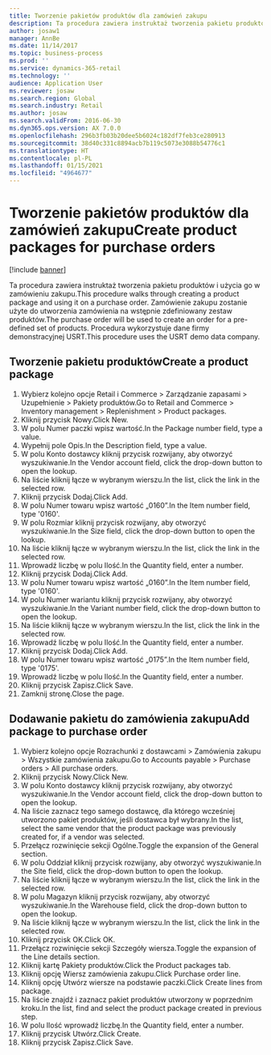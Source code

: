 ```yaml
---
title: Tworzenie pakietów produktów dla zamówień zakupu
description: Ta procedura zawiera instruktaż tworzenia pakietu produktów i użycia go w zamówieniu zakupu.
author: josaw1
manager: AnnBe
ms.date: 11/14/2017
ms.topic: business-process
ms.prod: ''
ms.service: dynamics-365-retail
ms.technology: ''
audience: Application User
ms.reviewer: josaw
ms.search.region: Global
ms.search.industry: Retail
ms.author: josaw
ms.search.validFrom: 2016-06-30
ms.dyn365.ops.version: AX 7.0.0
ms.openlocfilehash: 296b3fb03b20dee5b6024c182df7feb3ce280913
ms.sourcegitcommit: 38d40c331c8894acb7b119c5073e3088b54776c1
ms.translationtype: HT
ms.contentlocale: pl-PL
ms.lasthandoff: 01/15/2021
ms.locfileid: "4964677"
---
```

# <a name="create-product-packages-for-purchase-orders"></a><span data-ttu-id="23d7b-103">Tworzenie pakietów produktów dla zamówień zakupu</span><span class="sxs-lookup"><span data-stu-id="23d7b-103">Create product packages for purchase orders</span></span>

[!include [banner](../includes/banner.md)]

<span data-ttu-id="23d7b-104">Ta procedura zawiera instruktaż tworzenia pakietu produktów i użycia go w zamówieniu zakupu.</span><span class="sxs-lookup"><span data-stu-id="23d7b-104">This procedure walks through creating a product package and using it on a purchase order.</span></span> <span data-ttu-id="23d7b-105">Zamówienie zakupu zostanie użyte do utworzenia zamówienia na wstępnie zdefiniowany zestaw produktów.</span><span class="sxs-lookup"><span data-stu-id="23d7b-105">The purchase order will be used to create an order for a pre-defined set of products.</span></span> <span data-ttu-id="23d7b-106">Procedura wykorzystuje dane firmy demonstracyjnej USRT.</span><span class="sxs-lookup"><span data-stu-id="23d7b-106">This procedure uses the USRT demo data company.</span></span>


## <a name="create-a-product-package"></a><span data-ttu-id="23d7b-107">Tworzenie pakietu produktów</span><span class="sxs-lookup"><span data-stu-id="23d7b-107">Create a product package</span></span>
1. <span data-ttu-id="23d7b-108">Wybierz kolejno opcje Retail i Commerce > Zarządzanie zapasami > Uzupełnienie > Pakiety produktów.</span><span class="sxs-lookup"><span data-stu-id="23d7b-108">Go to Retail and Commerce > Inventory management > Replenishment > Product packages.</span></span>
2. <span data-ttu-id="23d7b-109">Kliknij przycisk Nowy.</span><span class="sxs-lookup"><span data-stu-id="23d7b-109">Click New.</span></span>
3. <span data-ttu-id="23d7b-110">W polu Numer paczki wpisz wartość.</span><span class="sxs-lookup"><span data-stu-id="23d7b-110">In the Package number field, type a value.</span></span>
4. <span data-ttu-id="23d7b-111">Wypełnij pole Opis.</span><span class="sxs-lookup"><span data-stu-id="23d7b-111">In the Description field, type a value.</span></span>
5. <span data-ttu-id="23d7b-112">W polu Konto dostawcy kliknij przycisk rozwijany, aby otworzyć wyszukiwanie.</span><span class="sxs-lookup"><span data-stu-id="23d7b-112">In the Vendor account field, click the drop-down button to open the lookup.</span></span>
6. <span data-ttu-id="23d7b-113">Na liście kliknij łącze w wybranym wierszu.</span><span class="sxs-lookup"><span data-stu-id="23d7b-113">In the list, click the link in the selected row.</span></span>
7. <span data-ttu-id="23d7b-114">Kliknij przycisk Dodaj.</span><span class="sxs-lookup"><span data-stu-id="23d7b-114">Click Add.</span></span>
8. <span data-ttu-id="23d7b-115">W polu Numer towaru wpisz wartość „0160”.</span><span class="sxs-lookup"><span data-stu-id="23d7b-115">In the Item number field, type '0160'.</span></span>
9. <span data-ttu-id="23d7b-116">W polu Rozmiar kliknij przycisk rozwijany, aby otworzyć wyszukiwanie.</span><span class="sxs-lookup"><span data-stu-id="23d7b-116">In the Size field, click the drop-down button to open the lookup.</span></span>
10. <span data-ttu-id="23d7b-117">Na liście kliknij łącze w wybranym wierszu.</span><span class="sxs-lookup"><span data-stu-id="23d7b-117">In the list, click the link in the selected row.</span></span>
11. <span data-ttu-id="23d7b-118">Wprowadź liczbę w polu Ilość.</span><span class="sxs-lookup"><span data-stu-id="23d7b-118">In the Quantity field, enter a number.</span></span>
12. <span data-ttu-id="23d7b-119">Kliknij przycisk Dodaj.</span><span class="sxs-lookup"><span data-stu-id="23d7b-119">Click Add.</span></span>
13. <span data-ttu-id="23d7b-120">W polu Numer towaru wpisz wartość „0160”.</span><span class="sxs-lookup"><span data-stu-id="23d7b-120">In the Item number field, type '0160'.</span></span>
14. <span data-ttu-id="23d7b-121">W polu Numer wariantu kliknij przycisk rozwijany, aby otworzyć wyszukiwanie.</span><span class="sxs-lookup"><span data-stu-id="23d7b-121">In the Variant number field, click the drop-down button to open the lookup.</span></span>
15. <span data-ttu-id="23d7b-122">Na liście kliknij łącze w wybranym wierszu.</span><span class="sxs-lookup"><span data-stu-id="23d7b-122">In the list, click the link in the selected row.</span></span>
16. <span data-ttu-id="23d7b-123">Wprowadź liczbę w polu Ilość.</span><span class="sxs-lookup"><span data-stu-id="23d7b-123">In the Quantity field, enter a number.</span></span>
17. <span data-ttu-id="23d7b-124">Kliknij przycisk Dodaj.</span><span class="sxs-lookup"><span data-stu-id="23d7b-124">Click Add.</span></span>
18. <span data-ttu-id="23d7b-125">W polu Numer towaru wpisz wartość „0175”.</span><span class="sxs-lookup"><span data-stu-id="23d7b-125">In the Item number field, type '0175'.</span></span>
19. <span data-ttu-id="23d7b-126">Wprowadź liczbę w polu Ilość.</span><span class="sxs-lookup"><span data-stu-id="23d7b-126">In the Quantity field, enter a number.</span></span>
20. <span data-ttu-id="23d7b-127">Kliknij przycisk Zapisz.</span><span class="sxs-lookup"><span data-stu-id="23d7b-127">Click Save.</span></span>
21. <span data-ttu-id="23d7b-128">Zamknij stronę.</span><span class="sxs-lookup"><span data-stu-id="23d7b-128">Close the page.</span></span>

## <a name="add-package-to-purchase-order"></a><span data-ttu-id="23d7b-129">Dodawanie pakietu do zamówienia zakupu</span><span class="sxs-lookup"><span data-stu-id="23d7b-129">Add package to purchase order</span></span>
1. <span data-ttu-id="23d7b-130">Wybierz kolejno opcje Rozrachunki z dostawcami > Zamówienia zakupu > Wszystkie zamówienia zakupu.</span><span class="sxs-lookup"><span data-stu-id="23d7b-130">Go to Accounts payable > Purchase orders > All purchase orders.</span></span>
2. <span data-ttu-id="23d7b-131">Kliknij przycisk Nowy.</span><span class="sxs-lookup"><span data-stu-id="23d7b-131">Click New.</span></span>
3. <span data-ttu-id="23d7b-132">W polu Konto dostawcy kliknij przycisk rozwijany, aby otworzyć wyszukiwanie.</span><span class="sxs-lookup"><span data-stu-id="23d7b-132">In the Vendor account field, click the drop-down button to open the lookup.</span></span>
4. <span data-ttu-id="23d7b-133">Na liście zaznacz tego samego dostawcę, dla którego wcześniej utworzono pakiet produktów, jeśli dostawca był wybrany.</span><span class="sxs-lookup"><span data-stu-id="23d7b-133">In the list, select the same vendor that the product package was previously created for, if a vendor was selected.</span></span>
5. <span data-ttu-id="23d7b-134">Przełącz rozwinięcie sekcji Ogólne.</span><span class="sxs-lookup"><span data-stu-id="23d7b-134">Toggle the expansion of the General section.</span></span>
6. <span data-ttu-id="23d7b-135">W polu Oddział kliknij przycisk rozwijany, aby otworzyć wyszukiwanie.</span><span class="sxs-lookup"><span data-stu-id="23d7b-135">In the Site field, click the drop-down button to open the lookup.</span></span>
7. <span data-ttu-id="23d7b-136">Na liście kliknij łącze w wybranym wierszu.</span><span class="sxs-lookup"><span data-stu-id="23d7b-136">In the list, click the link in the selected row.</span></span>
8. <span data-ttu-id="23d7b-137">W polu Magazyn kliknij przycisk rozwijany, aby otworzyć wyszukiwanie.</span><span class="sxs-lookup"><span data-stu-id="23d7b-137">In the Warehouse field, click the drop-down button to open the lookup.</span></span>
9. <span data-ttu-id="23d7b-138">Na liście kliknij łącze w wybranym wierszu.</span><span class="sxs-lookup"><span data-stu-id="23d7b-138">In the list, click the link in the selected row.</span></span>
10. <span data-ttu-id="23d7b-139">Kliknij przycisk OK.</span><span class="sxs-lookup"><span data-stu-id="23d7b-139">Click OK.</span></span>
11. <span data-ttu-id="23d7b-140">Przełącz rozwinięcie sekcji Szczegóły wiersza.</span><span class="sxs-lookup"><span data-stu-id="23d7b-140">Toggle the expansion of the Line details section.</span></span>
12. <span data-ttu-id="23d7b-141">Kliknij kartę Pakiety produktów.</span><span class="sxs-lookup"><span data-stu-id="23d7b-141">Click the Product packages tab.</span></span>
13. <span data-ttu-id="23d7b-142">Kliknij opcję Wiersz zamówienia zakupu.</span><span class="sxs-lookup"><span data-stu-id="23d7b-142">Click Purchase order line.</span></span>
14. <span data-ttu-id="23d7b-143">Kliknij opcję Utwórz wiersze na podstawie paczki.</span><span class="sxs-lookup"><span data-stu-id="23d7b-143">Click Create lines from package.</span></span>
15. <span data-ttu-id="23d7b-144">Na liście znajdź i zaznacz pakiet produktów utworzony w poprzednim kroku.</span><span class="sxs-lookup"><span data-stu-id="23d7b-144">In the list, find and select the product package created in previous step.</span></span>
16. <span data-ttu-id="23d7b-145">W polu Ilość wprowadź liczbę.</span><span class="sxs-lookup"><span data-stu-id="23d7b-145">In the Quantity field, enter a number.</span></span>
17. <span data-ttu-id="23d7b-146">Kliknij przycisk Utwórz.</span><span class="sxs-lookup"><span data-stu-id="23d7b-146">Click Create.</span></span>
18. <span data-ttu-id="23d7b-147">Kliknij przycisk Zapisz.</span><span class="sxs-lookup"><span data-stu-id="23d7b-147">Click Save.</span></span>


